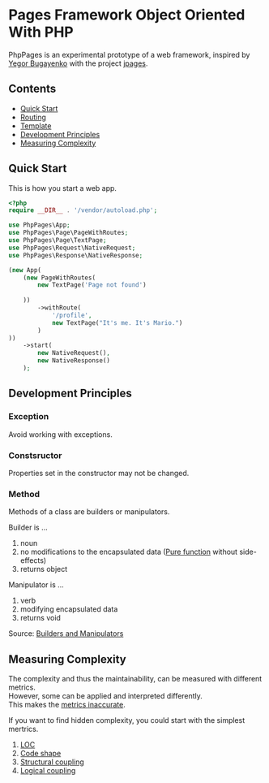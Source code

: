 # Pages Framework Object Oriented With PHP

PhpPages is an experimental prototype of a web framework, inspired by [Yegor Bugayenko](https://www.yegor256.com/) with the project [jpages](https://github.com/yegor256/jpages).

## Contents
- [Quick Start](#quick-start)
- [Routing](examples/routing/index.php)
- [Template](examples/template/index.php)
- [Development Principles](#development-principles)
- [Measuring Complexity](#measuring-complexity)

## Quick Start
This is how you start a web app.
```php
<?php
require __DIR__ . '/vendor/autoload.php';

use PhpPages\App;
use PhpPages\Page\PageWithRoutes;
use PhpPages\Page\TextPage;
use PhpPages\Request\NativeRequest;
use PhpPages\Response\NativeResponse;

(new App(
    (new PageWithRoutes(
        new TextPage('Page not found')
        
    ))
        ->withRoute(
            '/profile',
            new TextPage("It's me. It's Mario.")
        )
))
    ->start(
        new NativeRequest(),
        new NativeResponse()
    );
```

## Development Principles

### Exception

Avoid working with exceptions.

### Constsructor

Properties set in the constructor may not be changed.

### Method

Methods of a class are builders or manipulators.

Builder is ...
1. noun
2. no modifications to the encapsulated data ([Pure function](https://en.wikipedia.org/wiki/Pure_function) without side-effects)
3. returns object

Manipulator is ...
1. verb
2. modifying encapsulated data
3. returns void

Source: [Builders and Manipulators](https://www.yegor256.com/2018/08/22/builders-and-manipulators.html)

## Measuring Complexity

The complexity and thus the maintainability, can be measured with different metrics.  
However, some can be applied and interpreted differently.  
This makes the [metrics inaccurate](https://thevaluable.dev/complexity-metrics-software/#measuring-complexity-is-only-the-beginning).

If you want to find hidden complexity, you could start with the simplest mertrics.
1. [LOC](https://thevaluable.dev/complexity-metrics-software/#counting-lines-of-code)
2. [Code shape](https://thevaluable.dev/complexity-metrics-software/#code-shape)
3. [Structural coupling](https://thevaluable.dev/complexity-metrics-software/#structural-coupling-static-analysis-of-the-codebase)
4. [Logical coupling](https://thevaluable.dev/complexity-metrics-software/#logical-coupling)